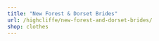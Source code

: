 ```yaml
---
title: "New Forest & Dorset Brides"
url: /highcliffe/new-forest-and-dorset-brides/
shop: clothes
---
```

